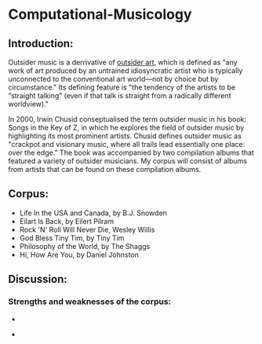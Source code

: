 # Computational-Musicology

## Introduction:
 Outsider music is a derrivative of <a href="https://www.britannica.com/art/outsider-art">outsider art</a>, which is defined as "any work of art produced by an untrained idiosyncratic artist who is typically unconnected to the conventional art world—not by choice but by circumstance." Its defining feature is "the tendency of the artists to be “straight talking” (even if that talk is straight from a radically different worldview)." 

In 2000, Irwin Chusid conseptualised the term outsider music in his book: Songs in the Key of Z, in which he explores the field of outsider music by highlighting its most prominent artists. Chusid defines outsider music as "crackpot and visionary music, where all trails lead essentially one place: over the edge." The book was accompanied by two compilation albums that featured a variety of outsider musicians. My corpus will consist of albums from artists that can be found on these compilation albums.

## Corpus:
 -  Life In the USA and Canada, by B.J. Snowden
 -  Eilart Is Back, by Eilert Pilram
 -  Rock 'N' Roll Will Never Die, Wesley Willis
 -  God Bless Tiny Tim, by Tiny Tim
 -  Philosophy of the World, by The Shaggs
 -  Hi, How Are You, by Daniel Johnston
 
 
## Discussion:
 
### Strengths and weaknesses of the corpus:
 +
 -
 

